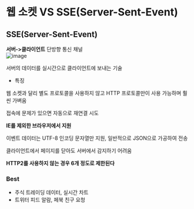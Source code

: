 

# 웹 소켓 VS SSE(Server-Sent-Event)


##  SSE(Server-Sent-Event)
**서버->클라이언트** 단방향 통신 채널 <BR>
![image](https://user-images.githubusercontent.com/57785267/162901603-d620766f-d2bf-4853-ae75-ac3f0f6a6081.png)



서버의 데이터를 실시간으로 클라이언트에 보내는 기술



- 특징 

웹 소켓과 달리 별도 프로토콜을 사용하지 않고 HTTP 프로토콜만이 사용 가능하며 훨씬 가벼움

접속에 문제가 있으면 자동으로 재연결 시도

**IE를 제외한 브라우저에서 지원**

이벤트 데이터는 UTF-8 인코딩 문자열만 지원, 일반적으로 JSON으로 가공하여 전송

클라이언트에서 페이지를 닫아도 서버에서 감지하기 어려움

**HTTP2를 사용하지 않는 경우 6개 정도로 제한된다**
  

### **Best**
  - 주식 트레이딩 데이터, 실시간 차트
  - 트위터 피드 알람, 페북 친구 요청
  
